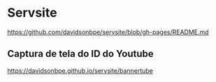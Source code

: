 # Servsite
https://github.com/davidsonbpe/servsite/blob/gh-pages/README.md

## Captura de tela do ID do Youtube
https://davidsonbpe.github.io/servsite/bannertube

